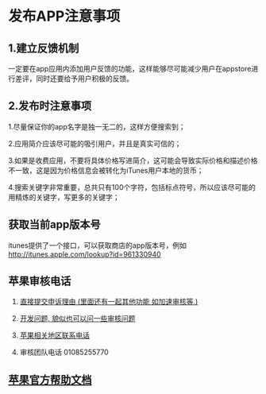 # 发布APP注意事项


## 1.建立反馈机制

一定要在app应用内添加用户反馈的功能，这样能够尽可能减少用户在appstore进行差评，同时还要给予用户积极的反馈。

## 2.发布时注意事项

1.尽量保证你的app名字是独一无二的，这样方便搜索到；

2.应用简介应该尽可能的吸引用户，并且是真实可信的；

3.如果是收费应用，不要将具体价格写进简介，这可能会导致实际价格和描述价格不一致，这是因为价格信息会被转化为iTunes用户本地的货币；

4.搜索关键字非常重要，总共只有100个字符，包括标点符号，所以应该尽可能的用精炼的关键字，写更多的关键字；


## 获取当前app版本号

itunes提供了一个接口，可以获取商店的app版本号，例如
http://itunes.apple.com/lookup?id=961330940


## 苹果审核电话

1. [直接提交申诉理由 (里面还有一起其他功能 如加速审核等.)](https://developer.apple.com/contact/app-store/?topic=appeal)

2. [开发问题, 貌似也可以问一些审核问题](https://developer.apple.com/contact/submit.php)

3. [苹果相关地区联系电话](https://developer.apple.com/contact/phone.php)

4. 审核团队电话 01085255770


## [苹果官方帮助文档](https://itunespartner.apple.com/cn/apps/overview)

